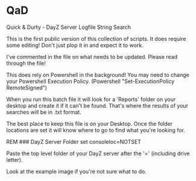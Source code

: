 # QaD
Quick &amp; Durty - DayZ Server Logfile String Search

This is the first public version of this collection of scripts. It does require some editing! Don't just plop it in and expect it to work.

I've commented in the file on what needs to be updated. Please read through the file!

This does rely on Powershell in the background! You may need to change your Powershell Execution Policy. (Powershell "Set-ExecutionPolicy RemoteSigned")

When you run this batch file it will look for a 'Reports' folder on your desktop and create it if it can't be found. That's where the results of your searches will be in .txt format.

The best place to keep this file is on your Desktop. Once the folder locations are set it will know where to go to find what you're looking for.

REM ### DayZ Server Folder
set consoleloc=NOTSET

Paste the top level folder of your DayZ server after the '=' (including drive letter).

Look at the example image if you're not sure what to do.
